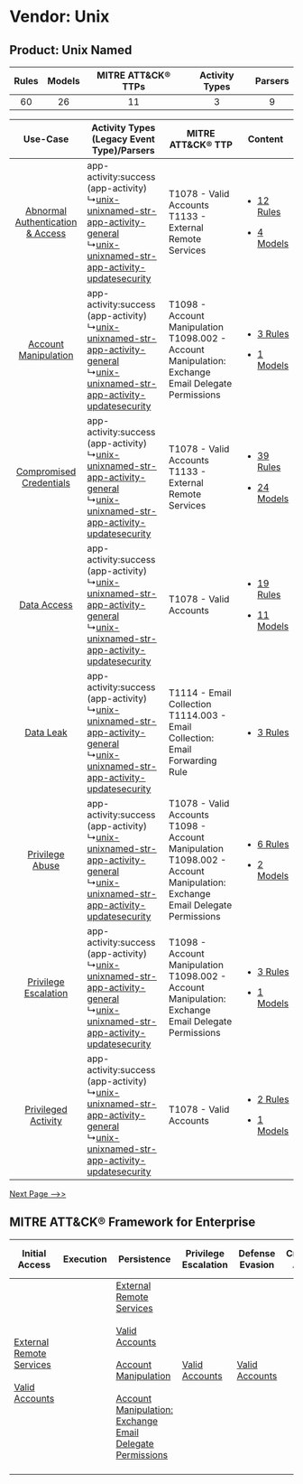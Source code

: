 Vendor: Unix
============
Product: Unix Named
-------------------
| Rules | Models | MITRE ATT&CK® TTPs | Activity Types | Parsers |
|:-----:|:------:|:------------------:|:--------------:|:-------:|
|  60   |   26   |         11         |       3        |    9    |

|    Use-Case    | Activity Types (Legacy Event Type)/Parsers    | MITRE ATT&CK® TTP    | Content    |
|:----:| ---- | ---- | ---- |
| [Abnormal Authentication & Access](../../../UseCases/uc_abnormal_authentication_&_access.md) |  app-activity:success (app-activity)<br> ↳[unix-unixnamed-str-app-activity-general](Ps/pC_unixunixnamedstrappactivitygeneral.md)<br> ↳[unix-unixnamed-str-app-activity-updatesecurity](Ps/pC_unixunixnamedstrappactivityupdatesecurity.md)<br> | T1078 - Valid Accounts<br>T1133 - External Remote Services<br>    | [<ul><li>12 Rules</li></ul><ul><li>4 Models</li></ul>](RM/r_m_unix_unix_named_Abnormal_Authentication_&_Access.md) |
|    [Account Manipulation](../../../UseCases/uc_account_manipulation.md)    |  app-activity:success (app-activity)<br> ↳[unix-unixnamed-str-app-activity-general](Ps/pC_unixunixnamedstrappactivitygeneral.md)<br> ↳[unix-unixnamed-str-app-activity-updatesecurity](Ps/pC_unixunixnamedstrappactivityupdatesecurity.md)<br> | T1098 - Account Manipulation<br>T1098.002 - Account Manipulation: Exchange Email Delegate Permissions<br>    | [<ul><li>3 Rules</li></ul><ul><li>1 Models</li></ul>](RM/r_m_unix_unix_named_Account_Manipulation.md)    |
|          [Compromised Credentials](../../../UseCases/uc_compromised_credentials.md)          |  app-activity:success (app-activity)<br> ↳[unix-unixnamed-str-app-activity-general](Ps/pC_unixunixnamedstrappactivitygeneral.md)<br> ↳[unix-unixnamed-str-app-activity-updatesecurity](Ps/pC_unixunixnamedstrappactivityupdatesecurity.md)<br> | T1078 - Valid Accounts<br>T1133 - External Remote Services<br>    | [<ul><li>39 Rules</li></ul><ul><li>24 Models</li></ul>](RM/r_m_unix_unix_named_Compromised_Credentials.md)         |
|    [Data Access](../../../UseCases/uc_data_access.md)    |  app-activity:success (app-activity)<br> ↳[unix-unixnamed-str-app-activity-general](Ps/pC_unixunixnamedstrappactivitygeneral.md)<br> ↳[unix-unixnamed-str-app-activity-updatesecurity](Ps/pC_unixunixnamedstrappactivityupdatesecurity.md)<br> | T1078 - Valid Accounts<br>    | [<ul><li>19 Rules</li></ul><ul><li>11 Models</li></ul>](RM/r_m_unix_unix_named_Data_Access.md)    |
|    [Data Leak](../../../UseCases/uc_data_leak.md)    |  app-activity:success (app-activity)<br> ↳[unix-unixnamed-str-app-activity-general](Ps/pC_unixunixnamedstrappactivitygeneral.md)<br> ↳[unix-unixnamed-str-app-activity-updatesecurity](Ps/pC_unixunixnamedstrappactivityupdatesecurity.md)<br> | T1114 - Email Collection<br>T1114.003 - Email Collection: Email Forwarding Rule<br>    | [<ul><li>3 Rules</li></ul>](RM/r_m_unix_unix_named_Data_Leak.md)    |
|    [Privilege Abuse](../../../UseCases/uc_privilege_abuse.md)    |  app-activity:success (app-activity)<br> ↳[unix-unixnamed-str-app-activity-general](Ps/pC_unixunixnamedstrappactivitygeneral.md)<br> ↳[unix-unixnamed-str-app-activity-updatesecurity](Ps/pC_unixunixnamedstrappactivityupdatesecurity.md)<br> | T1078 - Valid Accounts<br>T1098 - Account Manipulation<br>T1098.002 - Account Manipulation: Exchange Email Delegate Permissions<br> | [<ul><li>6 Rules</li></ul><ul><li>2 Models</li></ul>](RM/r_m_unix_unix_named_Privilege_Abuse.md)    |
|    [Privilege Escalation](../../../UseCases/uc_privilege_escalation.md)    |  app-activity:success (app-activity)<br> ↳[unix-unixnamed-str-app-activity-general](Ps/pC_unixunixnamedstrappactivitygeneral.md)<br> ↳[unix-unixnamed-str-app-activity-updatesecurity](Ps/pC_unixunixnamedstrappactivityupdatesecurity.md)<br> | T1098 - Account Manipulation<br>T1098.002 - Account Manipulation: Exchange Email Delegate Permissions<br>    | [<ul><li>3 Rules</li></ul><ul><li>1 Models</li></ul>](RM/r_m_unix_unix_named_Privilege_Escalation.md)    |
|    [Privileged Activity](../../../UseCases/uc_privileged_activity.md)    |  app-activity:success (app-activity)<br> ↳[unix-unixnamed-str-app-activity-general](Ps/pC_unixunixnamedstrappactivitygeneral.md)<br> ↳[unix-unixnamed-str-app-activity-updatesecurity](Ps/pC_unixunixnamedstrappactivityupdatesecurity.md)<br> | T1078 - Valid Accounts<br>    | [<ul><li>2 Rules</li></ul><ul><li>1 Models</li></ul>](RM/r_m_unix_unix_named_Privileged_Activity.md)    |
[Next Page -->>](2_ds_unix_unix_named.md)

MITRE ATT&CK® Framework for Enterprise
--------------------------------------
| Initial Access                                                                                                                                   | Execution | Persistence                                                                                                                                                                                                                                                                                                                                 | Privilege Escalation                                                | Defense Evasion                                                     | Credential Access | Discovery | Lateral Movement | Collection                                                                                                                                                            | Command and Control                                                                                                                                                                                                                                             | Exfiltration | Impact |
| ------------------------------------------------------------------------------------------------------------------------------------------------ | --------- | ------------------------------------------------------------------------------------------------------------------------------------------------------------------------------------------------------------------------------------------------------------------------------------------------------------------------------------------- | ------------------------------------------------------------------- | ------------------------------------------------------------------- | ----------------- | --------- | ---------------- | --------------------------------------------------------------------------------------------------------------------------------------------------------------------- | --------------------------------------------------------------------------------------------------------------------------------------------------------------------------------------------------------------------------------------------------------------- | ------------ | ------ |
| [External Remote Services](https://attack.mitre.org/techniques/T1133)<br><br>[Valid Accounts](https://attack.mitre.org/techniques/T1078)<br><br> |           | [External Remote Services](https://attack.mitre.org/techniques/T1133)<br><br>[Valid Accounts](https://attack.mitre.org/techniques/T1078)<br><br>[Account Manipulation](https://attack.mitre.org/techniques/T1098)<br><br>[Account Manipulation: Exchange Email Delegate Permissions](https://attack.mitre.org/techniques/T1098/002)<br><br> | [Valid Accounts](https://attack.mitre.org/techniques/T1078)<br><br> | [Valid Accounts](https://attack.mitre.org/techniques/T1078)<br><br> |                   |           |                  | [Email Collection](https://attack.mitre.org/techniques/T1114)<br><br>[Email Collection: Email Forwarding Rule](https://attack.mitre.org/techniques/T1114/003)<br><br> | [Dynamic Resolution](https://attack.mitre.org/techniques/T1568)<br><br>[Dynamic Resolution: Domain Generation Algorithms](https://attack.mitre.org/techniques/T1568/002)<br><br>[Application Layer Protocol](https://attack.mitre.org/techniques/T1071)<br><br> |              |        |